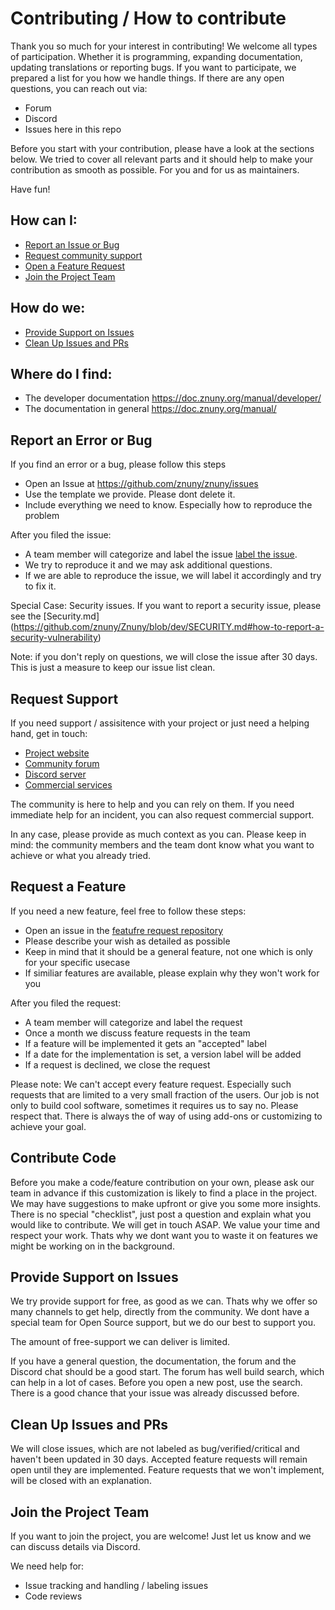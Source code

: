 # Contributing / How to contribute

Thank you so much for your interest in contributing!
We welcome all types of participation. Whether it is programming, expanding documentation, updating translations or reporting bugs.
If you want to participate, we prepared a list for you how we handle things.
If there are any open questions, you can reach out via:
- Forum
- Discord
- Issues here in this repo


Before you start with your contribution, please have a look at the sections below.
We tried to cover all relevant parts and it should help to make your contribution as smooth
as possible. For you and for us as maintainers.

Have fun!

## How can I:

  * [Report an Issue or Bug](#Report-an-Error-or-Bug)
  * [Request community support](#Request-Support)
  * [Open a Feature Request](#Request-a-Feature)
  * [Join the Project Team](#Join-the-Project-Team)



## How do we:
  * [Provide Support on Issues](#Provide-Support-on-Issues)
  * [Clean Up Issues and PRs](#Clean-Up-Issues-and-PRs)


## Where do I find:
  * The developer documentation https://doc.znuny.org/manual/developer/
  * The documentation in general https://doc.znuny.org/manual/



## Report an Error or Bug

If you find an error or a bug, please follow this steps

* Open an Issue at https://github.com/znuny/znuny/issues
* Use the template we provide. Please dont delete it.
* Include everything we need to know. Especially how to reproduce the problem

After you filed the issue:

* A team member will categorize and label the issue [label the issue](#label-issues).
* We try to reproduce it and we may ask additional questions.
* If we are able to reproduce the issue, we will label it accordingly and try to fix it.

Special Case:
Security issues. If you want to report a security issue, please see the [Security.md] (https://github.com/znuny/Znuny/blob/dev/SECURITY.md#how-to-report-a-security-vulnerability)

Note: if you don't reply on questions, we will close the issue after 30 days. This is just a measure to keep our issue list clean.



## Request Support

If you need support / assisitence with your project or just need a helping hand, get in touch:
- [Project website](https://www.znuny.org)
- [Community forum](https://community.znuny.org)
- [Discord server](https://discord.gg/XTud3WWZTs)
- [Commercial services](https://www.znuny.com)

The community is here to help and you can rely on them. If you need immediate help for an incident,
you can also request commercial support.

In any case, please provide as much context as you can. Please keep in mind:
the community members and the team dont know what you want to achieve or what you already tried.

## Request a Feature

If you need a new feature, feel free to follow these steps:

* Open an issue in the [featufre request repository](https://github.com/znuny/znuny-feature-requests/issues)
* Please describe your wish as detailed as possible
* Keep in mind that it should be a general feature, not one which is only for your specific usecase
* If similiar features are available, please explain why they won't work for you

After you filed the request:

* A team member will categorize and label the request
* Once a month we discuss feature requests in the team
* If a feature will be implemented it gets an "accepted" label
* If a date for the implementation is set, a version label will be added
* If a request is declined, we close the request


Please note:
We can't accept every feature request. Especially such requests that are limited to a very small fraction of the users. Our job is not only to build cool software, sometimes it requires us to say no.
Please respect that. There is always the of way of using add-ons or customizing to achieve your goal.


## Contribute Code

Before you make a code/feature contribution on your own, please ask our team in advance if this customization is likely to find a place in the project. We may have suggestions to make upfront or give you some more insights.
There is no special "checklist", just post a question and explain what you would like
to contribute. We will get in touch ASAP.
We value your time and respect your work. Thats why we dont want you to waste it on features
we might be working on in the background.


## Provide Support on Issues

We try provide support for free, as good as we can. Thats why we offer so many channels to get help, directly from
the community. We dont have a special team for Open Source support, but we do our best to support you.

The amount of free-support we can deliver is limited.

If you have a general question, the documentation, the forum and the Discord chat should be a good start.
The forum has well build search, which can help in a lot of cases. Before you open a new post, use the search.
There is a good chance that your issue was already discussed before.



## Clean Up Issues and PRs

We will close issues, which are not labeled as bug/verified/critical and haven't been updated in 30 days.
Accepted feature requests will remain open until they are implemented.
Feature requests that we won't implement, will be closed with an explanation.


## Join the Project Team

If you want to join the project, you are welcome!
Just let us know and we can discuss details via Discord.

We need help for:
- Issue tracking and handling / labeling issues
- Code reviews
